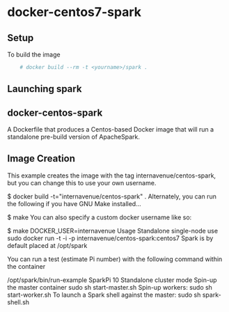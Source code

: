 # docker-centos7-spark
Setup
-----

To build the image
```bash
    # docker build --rm -t <yourname>/spark .
```

Launching spark
--------------------
## docker-centos-spark
A Dockerfile that produces a Centos-based Docker image that will run a standalone pre-build version of ApacheSpark.

## Image Creation
This example creates the image with the tag internavenue/centos-spark, but you can change this to use your own username.

$ docker build -t="internavenue/centos-spark" .
Alternately, you can run the following if you have GNU Make installed...

$ make
You can also specify a custom docker username like so:

$ make DOCKER_USER=internavenue
Usage
Standalone single-node use
sudo docker run -t -i -p internavenue/centos-spark:centos7
Spark is by default placed at /opt/spark

You can run a test (estimate Pi number) with the following command within the container

/opt/spark/bin/run-example SparkPi 10
Standalone cluster mode
Spin-up the master container
sudo sh start-master.sh
Spin-up workers:
sudo sh start-worker.sh
To launch a Spark shell against the master:
sudo sh spark-shell.sh